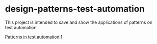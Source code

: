 # design-patterns-test-automation

This project is intended to save and show the applications of patterns on test automation 

[Patterns in test automation 1](https://alexilyenko.github.io/patterns-1/)

